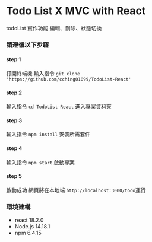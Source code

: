 # Todo List X MVC with React

todoList 實作功能
編輯、刪除、狀態切換

### 請遵循以下步驟

#### step 1

打開終端機 輸入指令
`git clone  'https://github.com/cching01099/TodoList-React'`

#### step 2

輸入指令 `cd TodoList-React`
進入專案資料夾

#### step 3

輸入指令 `npm install`
安裝所需套件

#### step 4

輸入指令 `npm start`
啟動專案

#### step 5

啟動成功
網頁將在本地端
`http://localhost:3000/todo`運行

### 環境建構

- react 18.2.0
- Node.js 14.18.1
- npm 6.4.15
